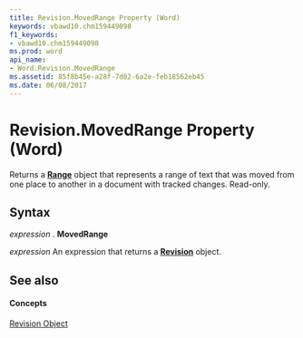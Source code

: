 ```yaml
---
title: Revision.MovedRange Property (Word)
keywords: vbawd10.chm159449098
f1_keywords:
- vbawd10.chm159449098
ms.prod: word
api_name:
- Word.Revision.MovedRange
ms.assetid: 85f8b45e-a28f-7d02-6a2e-feb18562eb45
ms.date: 06/08/2017
---
```



# Revision.MovedRange Property (Word)

Returns a **[Range](range-object-word.md)** object that represents a range of text that was moved from one place to another in a document with tracked changes. Read-only.


## Syntax

 _expression_ . **MovedRange**

 _expression_ An expression that returns a **[Revision](revision-object-word.md)** object.


## See also


#### Concepts


[Revision Object](revision-object-word.md)

